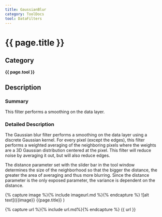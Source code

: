 ```yaml
---
title: GaussianBlur
category: ToolDocs 
tool: DataFilters 
---
```


# {{ page.title }} 

## Category

**{{ page.tool }}**

## Description

### Summary

This filter performs a smoothing on the data layer.

### Detailed Description

The Gaussian blur filter performs a smoothing on the data layer using a discrete Gaussian kernel. For every pixel (except the edges), this filter performs a weighted averaging of the neighboring pixels where the weights are a 3D Gaussian distribution centered at the pixel. This filter will reduce noise by averaging it out, but will also reduce edges.

The distance parameter set with the slider bar in the tool window determines the size of the neighborhood so that the bigger the distance, the greater the area of averaging and thus more blurring. Since the distance parameter is the only exposed parameter, the variance is dependent on the distance.

{% capture image %}{% include imageurl.md %}{% endcapture %}
![alt text]({{image}} {{page.title}} )

{% capture url %}{% include url.md%}{% endcapture %}
{{ url }}

